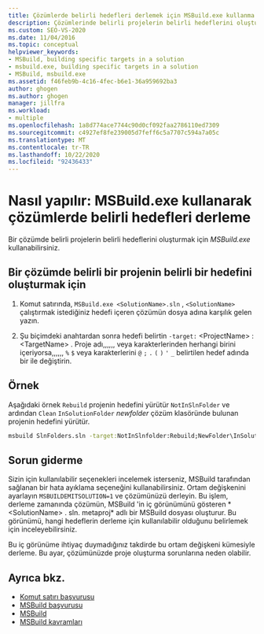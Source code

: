 ```yaml
---
title: Çözümlerde belirli hedefleri derlemek için MSBuild.exe kullanma
description: Çözümlerinde belirli projelerin belirli hedeflerini oluşturmak için MSBuild.exe komut satırını nasıl kullanacağınızı öğrenin.
ms.custom: SEO-VS-2020
ms.date: 11/04/2016
ms.topic: conceptual
helpviewer_keywords:
- MSBuild, building specific targets in a solution
- msbuild.exe, building specific targets in a solution
- MSBuild, msbuild.exe
ms.assetid: f46feb9b-4c16-4fec-b6e1-36a959692ba3
author: ghogen
ms.author: ghogen
manager: jillfra
ms.workload:
- multiple
ms.openlocfilehash: 1a8d774ace7744c90d0cf092faa2786110ed7309
ms.sourcegitcommit: c4927ef8fe239005d7feff6c5a7707c594a7a05c
ms.translationtype: MT
ms.contentlocale: tr-TR
ms.lasthandoff: 10/22/2020
ms.locfileid: "92436433"
---
```

# <a name="how-to-build-specific-targets-in-solutions-by-using-msbuildexe"></a>Nasıl yapılır: MSBuild.exe kullanarak çözümlerde belirli hedefleri derleme

Bir çözümde belirli projelerin belirli hedeflerini oluşturmak için *MSBuild.exe* kullanabilirsiniz.

## <a name="to-build-a-specific-target-of-a-specific-project-in-a-solution"></a>Bir çözümde belirli bir projenin belirli bir hedefini oluşturmak için

1. Komut satırında, `MSBuild.exe <SolutionName>.sln` , `<SolutionName>` çalıştırmak istediğiniz hedefi içeren çözümün dosya adına karşılık gelen yazın.

2. Şu biçimdeki anahtardan sonra hedefi belirtin `-target:` \<ProjectName> : \<TargetName> . Proje adı,,,,,, veya karakterlerinden herhangi birini içeriyorsa,,,,,, `%` `$` veya karakterlerini `@` `;` `.` `(` `)` `'` `_` belirtilen hedef adında bir ile değiştirin.

## <a name="example"></a>Örnek

 Aşağıdaki örnek `Rebuild` projenin hedefini yürütür `NotInSlnFolder` ve ardından `Clean` `InSolutionFolder` *newfolder* çözüm klasöründe bulunan projenin hedefini yürütür.

```cmd
msbuild SlnFolders.sln -target:NotInSlnfolder:Rebuild;NewFolder\InSolutionFolder:Clean
```

## <a name="troubleshooting"></a>Sorun giderme

Sizin için kullanılabilir seçenekleri incelemek isterseniz, MSBuild tarafından sağlanan bir hata ayıklama seçeneğini kullanabilirsiniz. Ortam değişkenini ayarlayın `MSBUILDEMITSOLUTION=1` ve çözümünüzü derleyin. Bu işlem, derleme zamanında çözümün, MSBuild 'in iç görünümünü gösteren * \<SolutionName> . sln. metaproj* adlı bir MSBuild dosyası oluşturur. Bu görünümü, hangi hedeflerin derleme için kullanılabilir olduğunu belirlemek için inceleyebilirsiniz.

Bu iç görünüme ihtiyaç duymadığınız takdirde bu ortam değişkeni kümesiyle derleme. Bu ayar, çözümünüzde proje oluşturma sorunlarına neden olabilir.

## <a name="see-also"></a>Ayrıca bkz.

- [Komut satırı başvurusu](../msbuild/msbuild-command-line-reference.md)
- [MSBuild başvurusu](../msbuild/msbuild-reference.md)
- [MSBuild](../msbuild/msbuild.md)
- [MSBuild kavramları](../msbuild/msbuild-concepts.md)
